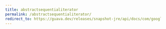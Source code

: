 ```yaml
---
title: abstractsequentialiterator
permalink: /abstractsequentialiterator/
redirect_to: https://guava.dev/releases/snapshot-jre/api/docs/com/google/common/collect/AbstractSequentialIterator.html
---
```

